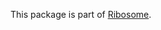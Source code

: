 This package is part of [Ribosome](https://hackage.haskell.org/package/ribosome/docs/Ribosome.html).
